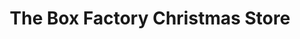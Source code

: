 ---
title: "The Box Factory Christmas Store"
url: /mineral-wells/the-box-factory-christmas-store/
shop: Allgemein
---